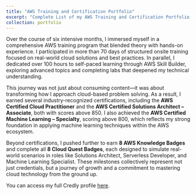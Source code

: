 ```yaml
---
title: "AWS Training and Certification Portfolio"
excerpt: "Complete List of my AWS Training and Certification Portfolio <br/><img src='/images/aws_badges.png'>"
collection: portfolio
---
```


Over the course of six intensive months, I immersed myself in a comprehensive AWS training program that blended theory with hands-on experience. I participated in more than 70 days of structured onsite training focused on real-world cloud solutions and best practices. In parallel, I dedicated over 100 hours to self-paced learning through AWS Skill Builder, exploring advanced topics and completing labs that deepened my technical understanding.

This journey was not just about consuming content—it was about transforming how I approach cloud-based problem solving. As a result, I earned several industry-recognized certifications, including the **AWS Certified Cloud Practitioner** and the **AWS Certified Solutions Architect – Associate**, both with scores above 850. I also achieved the **AWS Certified Machine Learning – Specialty**, scoring above 800, which reflects my strong foundation in applying machine learning techniques within the AWS ecosystem.

Beyond certifications, I pushed further to earn **8 AWS Knowledge Badges** and complete all **8 Cloud Quest Badges**, each designed to simulate real-world scenarios in roles like Solutions Architect, Serverless Developer, and Machine Learning Specialist. These milestones collectively represent not just credentials, but a journey of growth and a commitment to mastering cloud technology from the ground up.

You can access my full Credly profile [here](https://www.credly.com/users/fadhil-umar-al-farouq.5ec6c416).